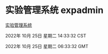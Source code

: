 # 实验管理系统 expadmin
[实验管理系统](http://59.174.8.172:56808/expadmin-782313d2-e1b1-4ea7-932e-3a55e6a1a4d0/)

2022年 10月 25日 星期二 14:33:32 CST

2022年 10月 25日 星期二 06:33:32 GMT
